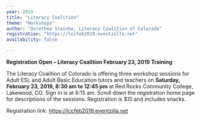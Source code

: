 ```yaml
---
year: 2019
title: "Literacy Coalition"
theme: "Workshops"
author: "Dorothea Steinke, Literacy Coalition of Colorado"
registration: "https://lccfeb2019.eventzilla.net"
availability: false

---
```

**Registration Open – Literacy Coalition February 23, 2019 Training**

The Literacy Coalition of Colorado is offering three workshop sessions for Adult ESL and Adult Basic Education tutors and teachers on **Saturday, February 23, 2019, 8:30 am to 12:45 pm** at Red Rocks Community College, Lakewood, CO. Sign in is at 8:15 am. Scroll down the registration home page for descriptions of the sessions. Registration is $15 and includes snacks.

Registration link: <https://lccfeb2019.eventzilla.net>
